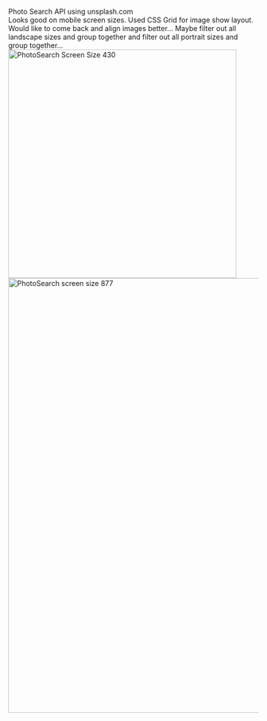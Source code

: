 Photo Search API using unsplash.com <br>
Looks good on mobile screen sizes.
Used CSS Grid for image show layout. <br>
Would like to come back and align images better... Maybe filter out all landscape sizes and group together and filter out all portrait sizes and group together... <br>
<img width="459" alt="PhotoSearch Screen Size 430" src="https://github.com/ThereIsASmile/React_Photo_Search_api/assets/57597467/d4dd9c93-fee1-4af4-8533-f5963385ae79">
<img width="873" alt="PhotoSearch screen size 877" src="https://github.com/ThereIsASmile/React_Photo_Search_api/assets/57597467/e3aab980-f41e-45f7-b91b-a5978b6a82de">

